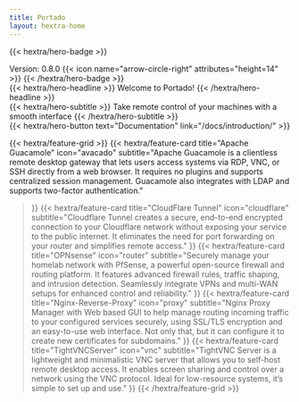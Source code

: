 ```yaml
---
title: Portado
layout: hextra-home
---
```


{{< hextra/hero-badge >}}
  <div class="hx-w-2 hx-h-2 hx-rounded-full hx-bg-primary-400"></div>
  <span>Version: 0.8.0</span>
  {{< icon name="arrow-circle-right" attributes="height=14" >}}
{{< /hextra/hero-badge >}}

<div class="hx-mt-6 hx-mb-6">
{{< hextra/hero-headline >}}
  Welcome to Portado!
{{< /hextra/hero-headline >}}
</div>

<div class="hx-mb-12">
{{< hextra/hero-subtitle >}}
  Take remote control of your machines with a smooth interface
{{< /hextra/hero-subtitle >}}
</div>


<div class="hx-mb-6">
{{< hextra/hero-button text="Documentation" link="/docs/introduction/" >}}
</div>

<div class="grid grid-cols-1 sm:grid-cols-2 lg:grid-cols-3 gap-6"></div>

{{< hextra/feature-grid >}}
  {{< hextra/feature-card
    title="Apache Guacamole"
    icon="avacado"
    subtitle="Apache Guacamole is a clientless remote desktop gateway that lets users access systems via RDP, VNC, or SSH directly from a web browser. It requires no plugins and supports centralized session management. Guacamole also integrates with LDAP and supports two-factor authentication."
  >}}
  {{< hextra/feature-card
    title="CloudFlare Tunnel"
    icon="cloudflare"
    subtitle="Cloudflare Tunnel creates a secure, end-to-end encrypted connection to your Cloudflare network without exposing your service to the public internet. It eliminates the need for port forwarding on your router and simplifies remote access."
  >}}
      {{< hextra/feature-card
    title="OPNsense"
    icon="router"
    subtitle="Securely manage your homelab network with PfSense, a powerful open-source firewall and routing platform. It features advanced firewall rules, traffic shaping, and intrusion detection. Seamlessly integrate VPNs and multi-WAN setups for enhanced control and reliability."
  >}}
  {{< hextra/feature-card
    title="Nginx-Reverse-Proxy"
    icon="proxy"
    subtitle="Nginx Proxy Manager with Web based GUI to help manage routing incoming traffic to your configured services securely, using SSL/TLS encryption and an easy-to-use web interface. Not only that, but it can configure it to create new certificates for subdomains."
  >}}
  {{< hextra/feature-card
    title="TightVNCServer"
    icon="vnc"
    subtitle="TightVNC Server is a lightweight and minimalistic VNC server that allows you to self-host remote desktop access. It enables screen sharing and control over a network using the VNC protocol. Ideal for low-resource systems, it’s simple to set up and use."
  >}}
{{< /hextra/feature-grid >}}
